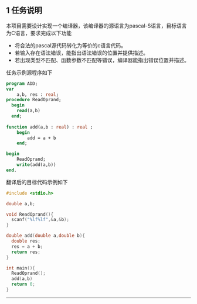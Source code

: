 ## 1 任务说明

本项目需要设计实现一个编译器，该编译器的源语言为pascal-S语言，目标语言为C语言，要求完成以下功能

- 将合法的pascal源代码转化为等价的c语言代码。
- 若输入存在语法错误，能指出语法错误的位置并提供描述。
- 若出现类型不匹配、函数参数不匹配等错误，编译器能指出错误位置并描述。

任务示例源程序如下

```pascal
program ADD;
var 
	a,b, res : real;
procedure ReadOprand;
  begin
    read(a,b)
  end;
  
function add(a,b : real) : real ;
	begin
		add = a + b
	end;

begin
	ReadOprand;
	write(add(a,b))
end.
```

翻译后的目标代码示例如下

```c
#include <stdio.h>

double a,b;

void ReadOprand(){
  scanf("%lf%lf",&a,&b);
}

double add(double a,double b){
  double res;
  res = a + b;
  return res;
}

int main(){
  ReadOprand();
  add(a,b)
  return 0;
}
```

---